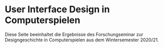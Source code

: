 # User Interface Design in Computerspielen

Diese Seite beeinhaltet die Ergebnisse des Forschungseminar zur Designgeschichte in Computerspielen aus dem Wintersemester 2020/21.